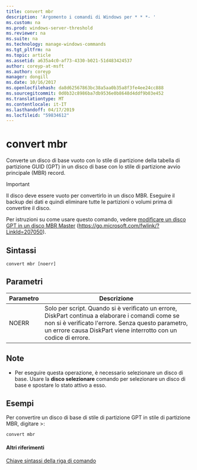 ```yaml
---
title: convert mbr
description: 'Argomento i comandi di Windows per * * *- '
ms.custom: na
ms.prod: windows-server-threshold
ms.reviewer: na
ms.suite: na
ms.technology: manage-windows-commands
ms.tgt_pltfrm: na
ms.topic: article
ms.assetid: a635a4c0-af73-4330-b021-51d483424537
author: coreyp-at-msft
ms.author: coreyp
manager: dongill
ms.date: 10/16/2017
ms.openlocfilehash: da8d62567863bc38a5aa0b35a8f3fe4ee24cc888
ms.sourcegitcommit: 0d0b32c8986ba7db9536e0b8648d4ddf9b03e452
ms.translationtype: MT
ms.contentlocale: it-IT
ms.lasthandoff: 04/17/2019
ms.locfileid: "59834612"
---
```

# <a name="convert-mbr"></a>convert mbr



Converte un disco di base vuoto con lo stile di partizione della tabella di partizione GUID (GPT) in un disco di base con lo stile di partizione avvio principale (MBR) record.

> [!IMPORTANT]
> Il disco deve essere vuoto per convertirlo in un disco MBR. Eseguire il backup dei dati e quindi eliminare tutte le partizioni o volumi prima di convertire il disco.

Per istruzioni su come usare questo comando, vedere [modificare un disco GPT in un disco MBR Master](https://go.microsoft.com/fwlink/?LinkId=207050) (https://go.microsoft.com/fwlink/?LinkId=207050).

## <a name="syntax"></a>Sintassi

```
convert mbr [noerr]
```

## <a name="parameters"></a>Parametri

|Parametro|Descrizione|
|---------|-----------|
|NOERR|Solo per script. Quando si è verificato un errore, DiskPart continua a elaborare i comandi come se non si è verificato l'errore. Senza questo parametro, un errore causa DiskPart viene interrotto con un codice di errore.|

## <a name="remarks"></a>Note

-   Per eseguire questa operazione, è necessario selezionare un disco di base. Usare la **disco selezionare** comando per selezionare un disco di base e spostare lo stato attivo a esso.

## <a name="BKMK_examples"></a>Esempi

Per convertire un disco di base di stile di partizione GPT in stile di partizione MBR, digitare >:
```
convert mbr
```

#### <a name="additional-references"></a>Altri riferimenti

[Chiave sintassi della riga di comando](command-line-syntax-key.md)

